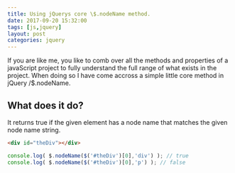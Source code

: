 ```yaml
---
title: Using jQuerys core \$.nodeName method.
date: 2017-09-20 15:32:00
tags: [js,jquery]
layout: post
categories: jquery
---
```


If you are like me, you like to comb over all the methods and properties of a javaScript project to fully understand the full range of what exists in the project. When doing so I have come accross a simple little core method in jQuery /$.nodeName.

<!-- more -->

## What does it do?

It returns true if the given element has a node name that matches the given node name string.

```html
<div id="theDiv"></div>
```

```js
console.log( $.nodeName($('#theDiv')[0],'div') ); // true
console.log( $.nodeName($('#theDiv')[0],'p') ); // false
```